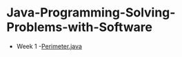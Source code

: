 # Java-Programming-Solving-Problems-with-Software

- Week 1
  -<a href="/Week1/Perimeter.java">Perimeter.java</a>
